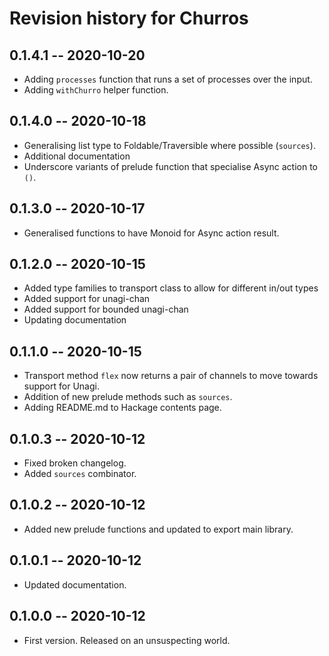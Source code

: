 # Revision history for Churros

## 0.1.4.1 -- 2020-10-20

* Adding `processes` function that runs a set of processes over the input.
* Adding `withChurro` helper function.

## 0.1.4.0 -- 2020-10-18

* Generalising list type to Foldable/Traversible where possible (`sources`).
* Additional documentation
* Underscore variants of prelude function that specialise Async action to `()`.

## 0.1.3.0 -- 2020-10-17

* Generalised functions to have Monoid for Async action result.

## 0.1.2.0 -- 2020-10-15

* Added type families to transport class to allow for different in/out types
* Added support for unagi-chan
* Added support for bounded unagi-chan
* Updating documentation

## 0.1.1.0 -- 2020-10-15

* Transport method `flex` now returns a pair of channels to move towards support for Unagi.
* Addition of new prelude methods such as `sources`.
* Adding README.md to Hackage contents page.

## 0.1.0.3 -- 2020-10-12

* Fixed broken changelog.
* Added `sources` combinator.

## 0.1.0.2 -- 2020-10-12

* Added new prelude functions and updated to export main library.

## 0.1.0.1 -- 2020-10-12

* Updated documentation.

## 0.1.0.0 -- 2020-10-12

* First version. Released on an unsuspecting world.
